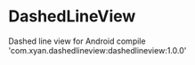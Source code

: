# DashedLineView
Dashed line view for Android
compile 'com.xyan.dashedlineview:dashedlineview:1.0.0'
